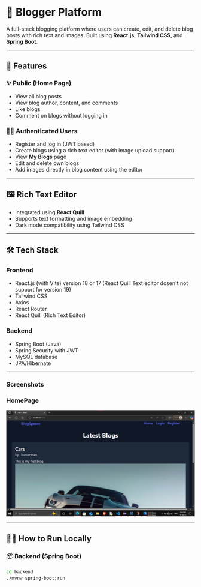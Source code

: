 # 📝 Blogger Platform

A full-stack blogging platform where users can create, edit, and delete blog posts with rich text and images. Built using **React.js**, **Tailwind CSS**, and **Spring Boot**.

---

## 🚀 Features

### ✨ Public (Home Page)
- View all blog posts
- View blog author, content, and comments
- Like blogs
- Comment on blogs without logging in

### 🧑‍💻 Authenticated Users
- Register and log in (JWT based)
- Create blogs using a rich text editor (with image upload support)
- View **My Blogs** page
- Edit and delete own blogs
- Add images directly in blog content using the editor

---

## 🖼️ Rich Text Editor
- Integrated using **React Quill**
- Supports text formatting and image embedding
- Dark mode compatibility using Tailwind CSS

---

## 🛠️ Tech Stack

### Frontend
- React.js (with Vite) version 18 or 17 (React Quill Text editor dosen't not support for version 19) 
- Tailwind CSS
- Axios
- React Router
- React Quill (Rich Text Editor)

### Backend
- Spring Boot (Java)
- Spring Security with JWT
- MySQL database
- JPA/Hibernate

---

### Screenshots

### HomePage
![Home](./Screenshots/Home_Page.png)

---

## 🧑‍💻 How to Run Locally

### 📦 Backend (Spring Boot)

```bash
cd backend
./mvnw spring-boot:run
